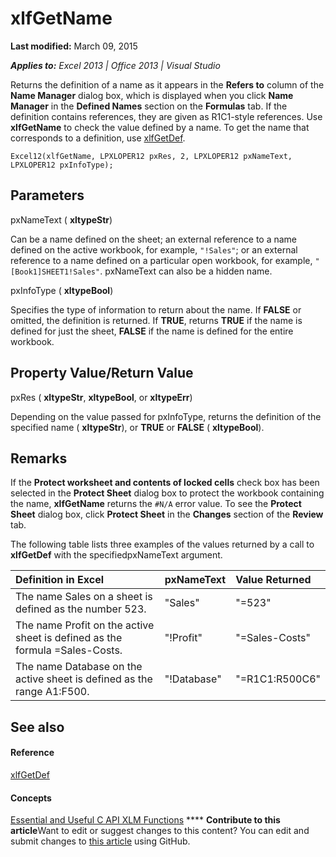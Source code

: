 
# xlfGetName

 **Last modified:** March 09, 2015

 _**Applies to:** Excel 2013 | Office 2013 | Visual Studio_

Returns the definition of a name as it appears in the  **Refers to** column of the **Name Manager** dialog box, which is displayed when you click **Name Manager** in the **Defined Names** section on the **Formulas** tab. If the definition contains references, they are given as R1C1-style references. Use **xlfGetName** to check the value defined by a name. To get the name that corresponds to a definition, use [xlfGetDef](68f5edbd-9040-46d3-acd5-dd51ca82f6fa.md).


```
Excel12(xlfGetName, LPXLOPER12 pxRes, 2, LPXLOPER12 pxNameText, LPXLOPER12 pxInfoType);
```


## Parameters

pxNameText ( **xltypeStr**)

Can be a name defined on the sheet; an external reference to a name defined on the active workbook, for example,  `"!Sales"`; or an external reference to a name defined on a particular open workbook, for example,  `"[Book1]SHEET1!Sales"`. pxNameText can also be a hidden name.

pxInfoType ( **xltypeBool**)

Specifies the type of information to return about the name. If  **FALSE** or omitted, the definition is returned. If **TRUE**, returns  **TRUE** if the name is defined for just the sheet, **FALSE** if the name is defined for the entire workbook.


## Property Value/Return Value

pxRes ( **xltypeStr**,  **xltypeBool**, or  **xltypeErr**)

Depending on the value passed for pxInfoType, returns the definition of the specified name ( **xltypeStr**), or  **TRUE** or **FALSE** ( **xltypeBool**).


## Remarks

If the  **Protect worksheet and contents of locked cells** check box has been selected in the **Protect Sheet** dialog box to protect the workbook containing the name, **xlfGetName** returns the `#N/A` error value. To see the **Protect Sheet** dialog box, click **Protect Sheet** in the **Changes** section of the **Review** tab.

The following table lists three examples of the values returned by a call to  **xlfGetDef** with the specifiedpxNameText argument.



|**Definition in Excel**|**pxNameText**|**Value Returned**|
|:-----|:-----|:-----|
|The name Sales on a sheet is defined as the number 523.|"Sales"|"=523"|
|The name Profit on the active sheet is defined as the formula =Sales-Costs.|"!Profit"|"=Sales-Costs"|
|The name Database on the active sheet is defined as the range A1:F500.|"!Database"|"=R1C1:R500C6"|

## See also


#### Reference


 [xlfGetDef](68f5edbd-9040-46d3-acd5-dd51ca82f6fa.md)
#### Concepts


 [Essential and Useful C API XLM Functions](dc80cb3d-0d7e-4cb9-9870-3acc84eeca82.md)
****   **Contribute to this article**Want to edit or suggest changes to this content? You can edit and submit changes to  [this article](https://github.com/jhershey00/VBA_Excel_Test/OpenXMLCon/articles/65780435-aaa2-47af-b44f-07be7aa769ee.md) using GitHub.

